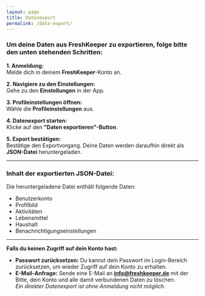 ```yaml
---
layout: page
title: Datenexport
permalink: /data-export/
---
```


### Um deine Daten aus FreshKeeper zu exportieren, folge bitte den unten stehenden Schritten:

**1. Anmeldung:**  
Melde dich in deinem **FreshKeeper**-Konto an.

**2. Navigiere zu den Einstellungen:**  
Gehe zu den **Einstellungen** in der App.

**3. Profileinstellungen öffnen:**  
Wähle die **Profileinstellungen** aus.

**4. Datenexport starten:**  
Klicke auf den **"Daten exportieren"-Button**.

**5. Export bestätigen:**  
Bestätige den Exportvorgang. Deine Daten werden daraufhin direkt als **JSON-Datei** heruntergeladen.

---

### Inhalt der exportierten JSON-Datei:

Die heruntergeladene Datei enthält folgende Daten:
- Benutzerkonto 
- Profilbild
- Aktivitäten
- Lebensmittel
- Haushalt
- Benachrichtigungseinstellungen 

---

**Falls du keinen Zugriff auf dein Konto hast:**  
- **Passwort zurücksetzen:** Du kannst dein Passwort im Login-Bereich zurücksetzen, um wieder Zugriff auf dein Konto zu erhalten.  
- **E-Mail-Anfrage:** Sende eine E-Mail an **info@freshkeeper.de** mit der Bitte, dein Konto und alle damit verbundenen Daten zu löschen.  
  *Ein direkter Datenexport ist ohne Anmeldung nicht möglich.*
